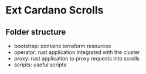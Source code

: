 # Ext Cardano Scrolls 

## Folder structure

* bootstrap: contains terraform resources
* operator: rust application integrated with the cluster
* proxy: rust application to proxy requests into scrolls
* scripts: useful scripts
